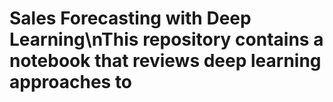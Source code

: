 # Sales Forecasting with Deep Learning\nThis repository contains a notebook that reviews deep learning approaches to